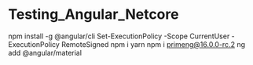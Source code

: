 # Testing_Angular_Netcore

npm install -g @angular/cli
 Set-ExecutionPolicy -Scope CurrentUser -ExecutionPolicy RemoteSigned
npm i yarn
 npm i primeng@16.0.0-rc.2
 ng add @angular/material 
	
